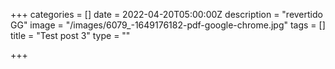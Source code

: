 +++
categories = []
date = 2022-04-20T05:00:00Z
description = "revertido GG"
image = "/images/6079_-1649176182-pdf-google-chrome.jpg"
tags = []
title = "Test post 3"
type = ""

+++
